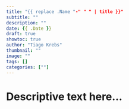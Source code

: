 ```yaml
---
title: "{{ replace .Name "-" " " | title }}"
subtitle: ""
description: ""
date: {{ .Date }}
draft: true
showtoc: true
author: "Tiago Krebs"
thumbnail: ""
image: ""
tags: []
categories: [""]
---
```


# Descriptive text here...
<!--more-->